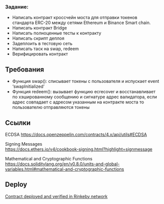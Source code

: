 ### Задание:
- Написать контракт кроссчейн моста для отправки токенов стандарта ERC-20 между сетями Ethereum и Binance Smart chain.
- Написать контракт Bridge
- Написать полноценные тесты к контракту
- Написать скрипт деплоя
- Задеплоить в тестовую сеть
- Написать таск на swap, redeem
- Верифицировать контракт

## Требования  
- Функция swap(): списывает токены с пользователя и испускает event ‘swapInitialized’
- Функция redeem(): вызывает функцию ecrecover и восстанавливает по хэшированному сообщению и сигнатуре адрес валидатора, если адрес совпадает с адресом указанным на контракте моста то пользователю отправляются токены

## Ссылки 
ECDSA 
https://docs.openzeppelin.com/contracts/4.x/api/utils#ECDSA 

Signing Messages   
https://docs.ethers.io/v4/cookbook-signing.html?highlight=signmessage 

Mathematical and Cryptographic Functions
https://docs.soliditylang.org/en/v0.8.0/units-and-global-variables.html#mathematical-and-cryptographic-functions


## Deploy

[Contract deployed and verified in Rinkeby network](https://rinkeby.etherscan.io/address/0x4346672c50EF93108C95d10E4f2f4e0c7707cd6a#code)
